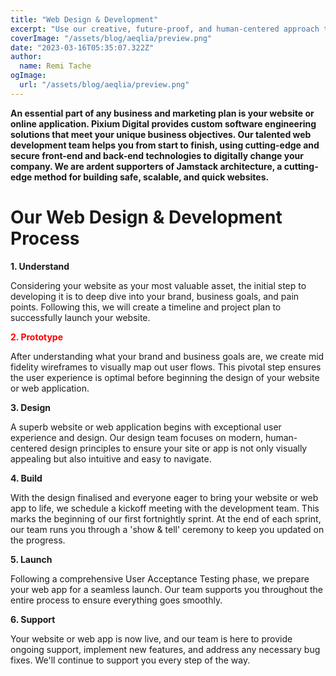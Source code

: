 ```yaml
---
title: "Web Design & Development"
excerpt: "Use our creative, future-proof, and human-centered approach to web design and development to build your online presence."
coverImage: "/assets/blog/aeqlia/preview.png"
date: "2023-03-16T05:35:07.322Z"
author:
  name: Remi Tache
ogImage:
  url: "/assets/blog/aeqlia/preview.png"
---
```


**An essential part of any business and marketing plan is your website or online application. Pixium Digital provides custom software engineering solutions that meet your unique business objectives. Our talented web development team helps you from start to finish, using cutting-edge and secure front-end and back-end technologies to digitally change your company. We are ardent supporters of Jamstack architecture, a cutting-edge method for building safe, scalable, and quick websites.**


# Our Web Design & Development Process

**1. Understand**

Considering your website as your most valuable asset, the initial step to developing it is to deep dive into your brand, business goals, and pain points. Following this, we will create a timeline and project plan to successfully launch your website.

<span style='color: red;'>**2. Prototype**</span>

After understanding what your brand and business goals are, we create mid fidelity wireframes to visually map out user flows. This pivotal step ensures the user experience is optimal before beginning the design of your website or web application.

**3. Design**

A superb website or web application begins with exceptional user experience and design. Our design team focuses on modern, human-centered design principles to ensure your site or app is not only visually appealing but also intuitive and easy to navigate.

**4. Build**

With the design finalised and everyone eager to bring your website or web app to life, we schedule a kickoff meeting with the development team. This marks the beginning of our first fortnightly sprint. At the end of each sprint, our team runs you through a 'show & tell' ceremony to keep you updated on the progress.

**5. Launch**

Following a comprehensive User Acceptance Testing phase, we prepare your web app for a seamless launch. Our team supports you throughout the entire process to ensure everything goes smoothly.

**6. Support**

Your website or web app is now live, and our team is here to provide ongoing support, implement new features, and address any necessary bug fixes. We'll continue to support you every step of the way.